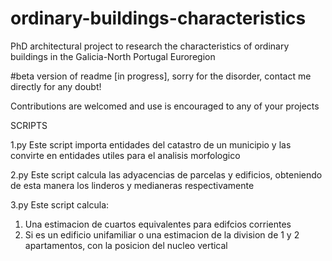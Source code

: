 # ordinary-buildings-characteristics
PhD architectural project to research the characteristics of ordinary buildings in the Galicia-North Portugal Euroregion 

#beta version of readme [in progress], sorry for the disorder, contact me directly for any doubt!

Contributions are welcomed and use is encouraged to any of your projects

SCRIPTS

1.py
Este script importa entidades del catastro de un municipio y las convirte en entidades utiles para el analisis morfologico

2.py
Este script calcula las adyacencias de parcelas y edificios, obteniendo de esta manera los linderos y medianeras respectivamente

3.py
Este script calcula:
  1) Una estimacion de cuartos equivalentes para edifcios corrientes
  2) Si es un edificio unifamiliar o una estimacion de la division
      de 1 y 2 apartamentos, con la posicion del nucleo vertical

